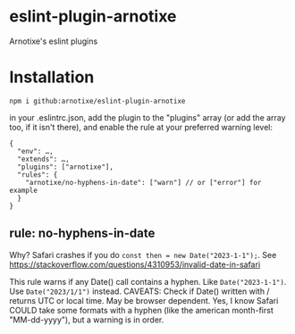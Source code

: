 # eslint-plugin-arnotixe
Arnotixe's eslint plugins

# Installation
`npm i github:arnotixe/eslint-plugin-arnotixe` 

in your .eslintrc.json, add the plugin to the "plugins" array (or add the array too, if it isn't there), and enable the rule at your preferred warning level:
```
{
  "env": …,
  "extends": …,
  "plugins": ["arnotixe"], 
  "rules": {
    "arnotixe/no-hyphens-in-date": ["warn"] // or ["error"] for example
  }
}
```

## rule: no-hyphens-in-date
Why? Safari crashes if you do `const then = new Date("2023-1-1");`. See https://stackoverflow.com/questions/4310953/invalid-date-in-safari

This rule warns if any Date() call contains a hyphen. Like `Date("2023-1-1")`. Use `Date("2023/1/1")` instead. CAVEATS: Check if Date() written with / returns UTC or local time. May be browser dependent. Yes, I know Safari COULD take some formats with a hyphen (like the american month-first "MM-dd-yyyy"), but a warning is in order.
